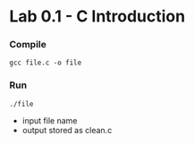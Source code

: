 # Lab 0.1 - C Introduction

### Compile

    gcc file.c -o file

### Run
    ./file

- input file name
- output stored as clean.c

